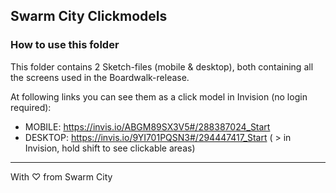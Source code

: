 ## Swarm City Clickmodels

### How to use this folder
This folder contains 2 Sketch-files (mobile & desktop), both containing all the screens used in the Boardwalk-release.

At following links you can see them as a click model in Invision (no login required):
- MOBILE: https://invis.io/ABGM89SX3V5#/288387024_Start
- DESKTOP: https://invis.io/9YI701PQSN3#/294447417_Start
( > in Invision, hold shift to see clickable areas)

----

With ♡ from Swarm City
